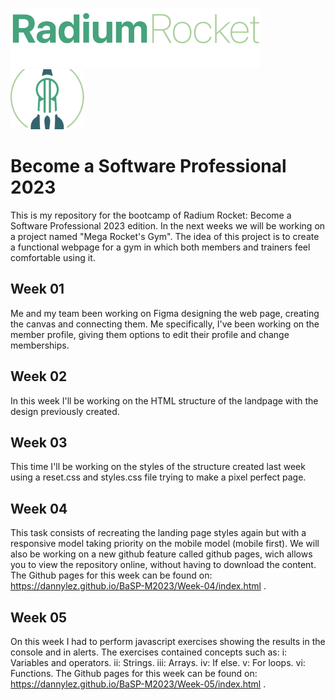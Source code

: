 ![Titulo Radium Rocket](assets/imgs/titulo-rr.png) ![Alt text](assets/imgs/logo-rr.png)
# Become a Software Professional 2023
This is my repository for the bootcamp of Radium Rocket: Become a Software Professional 2023 edition.
In the next weeks we will be working on a project named "Mega Rocket's Gym".
The idea of this project is to create a functional webpage for a gym in which both members and trainers feel comfortable using it.

## Week 01
Me and my team been working on Figma designing the web page, creating the canvas and connecting them. Me specifically, I've been working on the member profile, giving them options to edit their profile and change memberships.

## Week 02
In this week I'll be working on the HTML structure of the landpage with the design previously created.

## Week 03
This time I'll be working on the styles of the structure created last week using a reset.css and styles.css file trying to make a pixel perfect page.

## Week 04
This task consists of recreating the landing page styles again but with a responsive model taking priority on the mobile model (mobile first).
We will also be working on a new github feature called github pages, wich allows you to view the repository online, without having to download the content.
The Github pages for this week can be found on: https://dannylez.github.io/BaSP-M2023/Week-04/index.html .

## Week 05
On this week I had to perform javascript exercises showing the results in the console and in alerts.
The exercises contained concepts such as:
i:   Variables and operators.
ii:  Strings.
iii: Arrays.
iv:  If else.
v:   For loops.
vi:  Functions.
The Github pages for this week can be found on: https://dannylez.github.io/BaSP-M2023/Week-05/index.html .